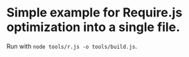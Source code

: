 # Simple example for Require.js optimization into a single file.

Run with `node tools/r.js -o tools/build.js`.